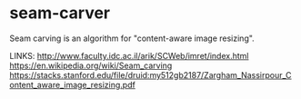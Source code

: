 # seam-carver
Seam carving is an algorithm for "content-aware image resizing". 

LINKS:
http://www.faculty.idc.ac.il/arik/SCWeb/imret/index.html
https://en.wikipedia.org/wiki/Seam_carving
https://stacks.stanford.edu/file/druid:my512gb2187/Zargham_Nassirpour_Content_aware_image_resizing.pdf
